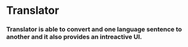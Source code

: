 # Translator
### Translator is able to convert and one language sentence to another and it also provides an intreactive UI.
